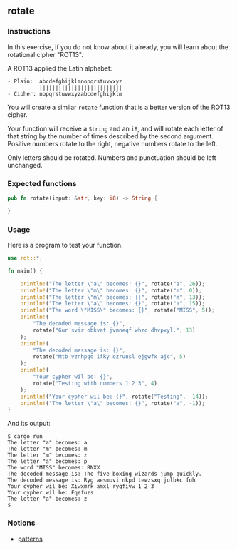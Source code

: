 ## rotate

### Instructions

In this exercise, if you do not know about it already, you will learn about the rotational cipher "ROT13".

A ROT13 applied the Latin alphabet:

```
- Plain:  abcdefghijklmnopqrstuvwxyz
          ||||||||||||||||||||||||||
- Cipher: nopqrstuvwxyzabcdefghijklm
```

You will create a similar `rotate` function that is a better version of the ROT13 cipher.

Your function will receive a `String` and an `i8`, and will rotate each letter of that string by the number of times described by the second argument. Positive numbers rotate to the right, negative numbers rotate to the left.

Only letters should be rotated. Numbers and punctuation should be left unchanged.

### Expected functions

```rust
pub fn rotate(input: &str, key: i8) -> String {

}
```

### Usage

Here is a program to test your function.

```rust
use rot::*;

fn main() {

    println!("The letter \"a\" becomes: {}", rotate("a", 26));
    println!("The letter \"m\" becomes: {}", rotate("m", 0));
    println!("The letter \"m\" becomes: {}", rotate("m", 13));
    println!("The letter \"a\" becomes: {}", rotate("a", 15));
    println!("The word \"MISS\" becomes: {}", rotate("MISS", 5));
    println!(
        "The decoded message is: {}",
        rotate("Gur svir obkvat jvmneqf whzc dhvpxyl.", 13)
    );
    println!(
        "The decoded message is: {}",
        rotate("Mtb vznhpqd ifky ozrunsl ejgwfx ajc", 5)
    );
    println!(
        "Your cypher wil be: {}",
        rotate("Testing with numbers 1 2 3", 4)
    );
    println!("Your cypher wil be: {}", rotate("Testing", -14));
    println!("The letter \"a\" becomes: {}", rotate("a", -1));
}
```

And its output:

```console
$ cargo run
The letter "a" becomes: a
The letter "m" becomes: m
The letter "m" becomes: z
The letter "a" becomes: p
The word "MISS" becomes: RNXX
The decoded message is: The five boxing wizards jump quickly.
The decoded message is: Ryg aesmuvi nkpd tewzsxq jolbkc foh
Your cypher wil be: Xiwxmrk amxl ryqfivw 1 2 3
Your cypher wil be: Fqefuzs
The letter "a" becomes: z
$
```

### Notions

- [patterns](https://doc.rust-lang.org/book/ch18-00-patterns.html)
